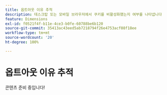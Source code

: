 ```yaml
---
title: 옵트아웃 이유 추적
description: 데스크탑 또는 모바일 브라우저에서 쿠키를 비활성화했는지 여부를 나타냅니다.
feature: Dimensions
exl-id: f0521f4f-b11e-4ce3-b0fe-60788be6b120
source-git-commit: 35413ac43eed5ab7218794f26e4753acf08f18ee
workflow-type: tm+mt
source-wordcount: '20'
ht-degree: 100%

---
```


# 옵트아웃 이유 추적

콘텐츠 준비 중입니다!

